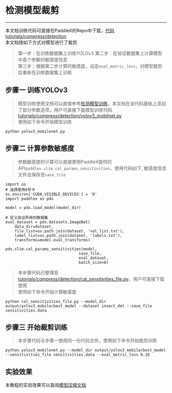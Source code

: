 # 检测模型裁剪

---
本文档训练代码可直接在PaddleX的Repo中下载，[代码tutorials/compress/detection](https://github.com/PaddlePaddle/PaddleX/blob/develop/tutorials/compress/detection)  
本文档按如下方式对模型进行了裁剪
> 第一步：在训练数据集上训练YOLOv3
> 第二步：在验证数据集上计算模型中各个参数的敏感度信息  
> 第三步：根据第二步计算的敏感度，设定`eval_metric_loss`，对模型裁剪后重新在训练数据集上训练

## 步骤一 训练YOLOv3
> 模型训练使用文档可以直接参考[检测模型训练](../train/detection.md)，本文档在该代码基础上添加了部分参数选项，用户可直接下载模型训练代码[tutorials/compress/detection/yolov3_mobilnet.py](https://github.com/PaddlePaddle/PaddleX/blob/develop/tutorials/compress/detection/yolov3_mobilenet.py)  
> 使用如下命令开始模型训练
```
python yolov3_mobilenet.py
```

## 步骤二 计算参数敏感度
> 参数敏感度的计算可以直接使用PaddleX提供的API`paddlex.slim.cal_params_sensitivities`，使用代码如下, 敏感度信息文件会保存至`save_file`

```
import os
# 选择使用0号卡
os.environ['CUDA_VISIBLE_DEVICES'] = '0'
import paddlex as pdx

model = pdx.load_model(model_dir)

# 定义验证所用的数据集
eval_dataset = pdx.datasets.ImageNet(
    data_dir=dataset,
    file_list=os.path.join(dataset, 'val_list.txt'),
    label_list=os.path.join(dataset, 'labels.txt'),
    transforms=model.eval_transforms)

pdx.slim.cal_params_sensitivities(model,
                                save_file,
                                eval_dataset,
                                batch_size=8)
```
> 本步骤代码已整理至[tutorials/compress/detection/cal_sensitivities_file.py](https://github.com/PaddlePaddle/PaddleX/blob/develop/tutorials/compress/detection/cal_sensitivities_file.py)，用户可直接下载使用  
> 使用如下命令开始计算敏感度
```
python cal_sensitivities_file.py --model_dir output/yolov3_mobile/best_model --dataset insect_det --save_file sensitivities.data
```

## 步骤三 开始裁剪训练
> 本步骤代码与步骤一使用同一份代码文件，使用如下命令开始裁剪训练
```
python yolov3_mobilenet.py --model_dir output/yolov3_mobile/best_model --sensitivities_file sensitivities.data --eval_metric_loss 0.10
```

## 实验效果
本教程的实验效果可以查阅[模型压缩文档](../../slim/prune.md)
